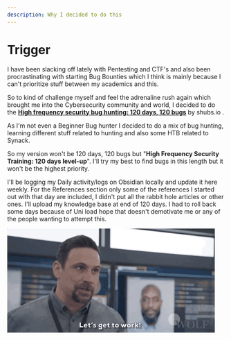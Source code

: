 ```yaml
---
description: Why I decided to do this
---
```


# Trigger

I have been slacking off lately with Pentesting and CTF's and also been procrastinating with starting Bug Bounties which I think is mainly because I can't prioritize stuff between my academics and this.

So to kind of challenge myself and feel the adrenaline rush again which brought me into the Cybersecurity community and world, I decided to do the [ **High frequency security bug hunting: 120 days, 120 bugs**](https://shubs.io/high-frequency-security-bug-hunting-120-days-120-bugs/) by shubs.io .

As I'm not even a Beginner Bug hunter I decided to do a mix of bug hunting, learning different stuff related to hunting and also some HTB related to Synack.

So my version won't be 120 days, 120 bugs but "**High Frequency Security Training: 120 days level-up**". I'll try my best to find bugs in this length but it won't be the highest priority.

I'll be logging my Daily activity/logs on Obsidian locally and update it here weekly. For the References section only some of the references I started out with that day are included, I didn't put all the rabbit hole articles or other ones. I'll upload my knowledge base at end of 120 days. I had to roll back some days because of Uni load hope that doesn't demotivate me or any of the people wanting to attempt this.

![](../.gitbook/assets/giphy.gif)



